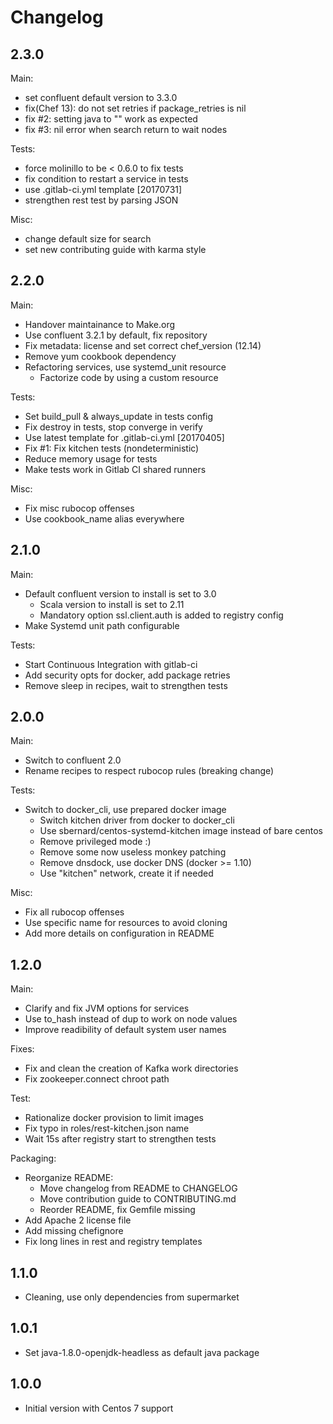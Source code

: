 Changelog
=========

2.3.0
-----

Main:

- set confluent default version to 3.3.0
- fix(Chef 13): do not set retries if package\_retries is nil
- fix #2: setting java to "" work as expected
- fix #3: nil error when search return to wait nodes

Tests:

- force molinillo to be < 0.6.0 to fix tests
- fix condition to restart a service in tests
- use .gitlab-ci.yml template [20170731]
- strengthen rest test by parsing JSON

Misc:

- change default size for search
- set new contributing guide with karma style

2.2.0
-----

Main:

- Handover maintainance to Make.org
- Use confluent 3.2.1 by default, fix repository
- Fix metadata: license and set correct chef\_version (12.14)
- Remove yum cookbook dependency
- Refactoring services, use systemd\_unit resource
  + Factorize code by using a custom resource

Tests:

- Set build\_pull & always\_update in tests config
- Fix destroy in tests, stop converge in verify
- Use latest template for .gitlab-ci.yml [20170405]
- Fix #1: Fix kitchen tests (nondeterministic)
- Reduce memory usage for tests
- Make tests work in Gitlab CI shared runners

Misc:

- Fix misc rubocop offenses
- Use cookbook\_name alias everywhere

2.1.0
-----

Main:

- Default confluent version to install is set to 3.0
  + Scala version to install is set to 2.11
  + Mandatory option ssl.client.auth is added to registry config
- Make Systemd unit path configurable

Tests:

- Start Continuous Integration with gitlab-ci
- Add security opts for docker, add package retries
- Remove sleep in recipes, wait to strengthen tests

2.0.0
-----

Main:

- Switch to confluent 2.0
- Rename recipes to respect rubocop rules (breaking change)

Tests:

- Switch to docker\_cli, use prepared docker image
  + Switch kitchen driver from docker to docker\_cli
  + Use sbernard/centos-systemd-kitchen image instead of bare centos
  + Remove privileged mode :)
  + Remove some now useless monkey patching
  + Remove dnsdock, use docker DNS (docker >= 1.10)
  + Use "kitchen" network, create it if needed

Misc:

- Fix all rubocop offenses
- Use specific name for resources to avoid cloning
- Add more details on configuration in README

1.2.0
-----

Main:

- Clarify and fix JVM options for services
- Use to\_hash instead of dup to work on node values
- Improve readibility of default system user names

Fixes:

- Fix and clean the creation of Kafka work directories
- Fix zookeeper.connect chroot path

Test:

- Rationalize docker provision to limit images
- Fix typo in roles/rest-kitchen.json name
- Wait 15s after registry start to strengthen tests

Packaging:

- Reorganize README:
  + Move changelog from README to CHANGELOG
  + Move contribution guide to CONTRIBUTING.md
  + Reorder README, fix Gemfile missing
- Add Apache 2 license file
- Add missing chefignore
- Fix long lines in rest and registry templates

1.1.0
-----

- Cleaning, use only dependencies from supermarket

1.0.1
-----

- Set java-1.8.0-openjdk-headless as default java package

1.0.0
-----

- Initial version with Centos 7 support
